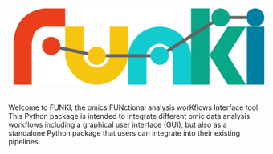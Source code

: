 <img style='padding: 10px 10px 20px 10px;' src='./docs/source/_images/funki_logo.svg' width='500'>

Welcome to FUNKI, the omics FUNctional analysis worKflows Interface tool. This
Python package is intended to integrate different omic data analysis workflows
including a graphical user interface (GUI), but also as a standalone Python
package that users can integrate into their existing pipelines.

